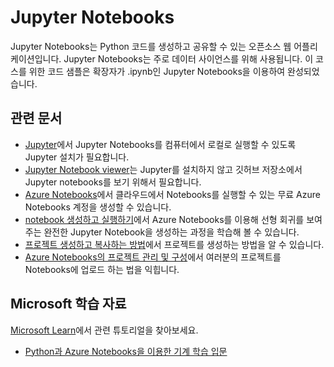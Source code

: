 # Jupyter Notebooks

Jupyter Notebooks는 Python 코드를 생성하고 공유할 수 있는 오픈소스 웹 어플리케이션입니다. Jupyter Notebooks는 주로 데이터 사이언스를 위해 사용됩니다. 이 코스를 위한 코드 샘플은 확장자가 .ipynb인 Jupyter Notebooks을 이용하여 완성되었습니다.

## 관련 문서

- [Jupyter](https://jupyter.org/)에서 Jupyter Notebooks를 컴퓨터에서 로컬로 실행할 수 있도록 Jupyter 설치가 필요합니다.
- [Jupyter Notebook viewer](https://nbviewer.jupyter.org/)는 Jupyter를 설치하지 않고 깃허브 저장소에서 Jupyter notebooks를 보기 위해서 필요합니다.
- [Azure Notebooks](https://notebooks.azure.com/)에서 클라우드에서 Notebooks를 실행할 수 있는 무료 Azure Notebooks 계정을 생성할 수 있습니다.
- [notebook 생성하고 실행하기](https://docs.microsoft.com/azure/notebooks/tutorial-create-run-jupyter-notebook?WT.mc_id=python-c9-niner)에서 Azure Notebooks를 이용해 선형 회귀를 보여주는 완전한 Jupyter Notebook을 생성하는 과정을 학습해 볼 수 있습니다.
- [프로젝트 생성하고 복사하는 방법](https://docs.microsoft.com/azure/notebooks/create-clone-jupyter-notebooks?WT.mc_id=python-c9-niner)에서 프로젝트를 생성하는 방법을 알 수 있습니다.
- [Azure Notebooks의 프로젝트 관리 및 구성](https://docs.microsoft.com/azure/notebooks/configure-manage-azure-notebooks-projects?WT.mc_id=python-c9-niner)에서 여러분의 프로젝트를 Notebooks에 업로드 하는 법을 익힙니다.

## Microsoft 학습 자료

[Microsoft Learn](https://learn.microsoft.com/?WT.mc_id=python-c9-niner)에서 관련 튜토리얼을 찾아보세요.

- [Python과 Azure Notebooks을 이용한 기계 학습 입문](https://docs.microsoft.com/learn/paths/intro-to-ml-with-python/?WT.mc_id=python-c9-niner)
